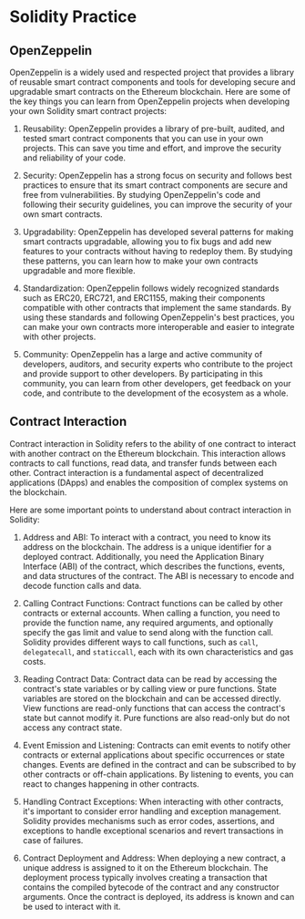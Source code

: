 # Solidity Practice

## OpenZeppelin

OpenZeppelin is a widely used and respected project that provides a library of reusable smart contract components and tools for developing secure and upgradable smart contracts on the Ethereum blockchain. Here are some of the key things you can learn from OpenZeppelin projects when developing your own Solidity smart contract projects:

1. Reusability: OpenZeppelin provides a library of pre-built, audited, and tested smart contract components that you can use in your own projects. This can save you time and effort, and improve the security and reliability of your code.

2. Security: OpenZeppelin has a strong focus on security and follows best practices to ensure that its smart contract components are secure and free from vulnerabilities. By studying OpenZeppelin's code and following their security guidelines, you can improve the security of your own smart contracts.

3. Upgradability: OpenZeppelin has developed several patterns for making smart contracts upgradable, allowing you to fix bugs and add new features to your contracts without having to redeploy them. By studying these patterns, you can learn how to make your own contracts upgradable and more flexible.

4. Standardization: OpenZeppelin follows widely recognized standards such as ERC20, ERC721, and ERC1155, making their components compatible with other contracts that implement the same standards. By using these standards and following OpenZeppelin's best practices, you can make your own contracts more interoperable and easier to integrate with other projects.

5. Community: OpenZeppelin has a large and active community of developers, auditors, and security experts who contribute to the project and provide support to other developers. By participating in this community, you can learn from other developers, get feedback on your code, and contribute to the development of the ecosystem as a whole.

## Contract Interaction

Contract interaction in Solidity refers to the ability of one contract to interact with another contract on the Ethereum blockchain. This interaction allows contracts to call functions, read data, and transfer funds between each other. Contract interaction is a fundamental aspect of decentralized applications (DApps) and enables the composition of complex systems on the blockchain.

Here are some important points to understand about contract interaction in Solidity:

1. Address and ABI: To interact with a contract, you need to know its address on the blockchain. The address is a unique identifier for a deployed contract. Additionally, you need the Application Binary Interface (ABI) of the contract, which describes the functions, events, and data structures of the contract. The ABI is necessary to encode and decode function calls and data.

2. Calling Contract Functions: Contract functions can be called by other contracts or external accounts. When calling a function, you need to provide the function name, any required arguments, and optionally specify the gas limit and value to send along with the function call. Solidity provides different ways to call functions, such as `call`, `delegatecall`, and `staticcall`, each with its own characteristics and gas costs.

3. Reading Contract Data: Contract data can be read by accessing the contract's state variables or by calling view or pure functions. State variables are stored on the blockchain and can be accessed directly. View functions are read-only functions that can access the contract's state but cannot modify it. Pure functions are also read-only but do not access any contract state.

4. Event Emission and Listening: Contracts can emit events to notify other contracts or external applications about specific occurrences or state changes. Events are defined in the contract and can be subscribed to by other contracts or off-chain applications. By listening to events, you can react to changes happening in other contracts.

5. Handling Contract Exceptions: When interacting with other contracts, it's important to consider error handling and exception management. Solidity provides mechanisms such as error codes, assertions, and exceptions to handle exceptional scenarios and revert transactions in case of failures.

6. Contract Deployment and Address: When deploying a new contract, a unique address is assigned to it on the Ethereum blockchain. The deployment process typically involves creating a transaction that contains the compiled bytecode of the contract and any constructor arguments. Once the contract is deployed, its address is known and can be used to interact with it.



